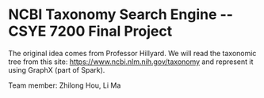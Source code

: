 # NCBI Taxonomy Search Engine -- CSYE 7200 Final Project

The original idea comes from Professor Hillyard. We will read the taxonomic tree from this site: https://www.ncbi.nlm.nih.gov/taxonomy and represent it using GraphX (part of Spark).

Team member: Zhilong Hou, Li Ma
